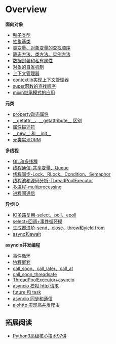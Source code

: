 # Overview

<div class="cards">
  <div class="card core">
    <strong>面向对象</strong>
    <ul class="card-items">
      <li><a href="/part05_core_topic/  ">鸭子类型</a></li>
      <li><a href="/part05_core_topic/  ">抽象基类</a></li>
      <li><a href="/part05_core_topic/  ">类变量、对象变量的查找顺序</a></li>
      <li><a href="/part05_core_topic/  ">静态方法、类方法、实例方法</a></li>
      <li><a href="/part05_core_topic/  ">数据封装和私有属性</a></li>
      <li><a href="/part05_core_topic/  ">对象的自省机制</a></li>
      <li><a href="/part05_core_topic/  ">上下文管理器</a></li>
      <li><a href="/part05_core_topic/  ">contextlib实现上下文管理器</a></li>
      <li><a href="/part05_core_topic/  ">super函数的查找顺序</a></li>
      <li><a href="/part05_core_topic/  ">mixin继承模式的应用</a></li>
    </ul>
  </div>
  <div class="card core">
    <strong>元类</strong>
    <ul class="card-items">
      <li><a href="/part05_core_topic/  ">property动态属性</a></li>
      <li><a href="/part05_core_topic/  ">__getattr__、__getattribute__ 区别</a></li>
      <li><a href="/part05_core_topic/  ">属性描述符</a></li>
      <li><a href="/part05_core_topic/  ">__new__ 和 __init__</a></li>
      <li><a href="/part05_core_topic/  ">元类实现ORM</a></li>
    </ul>
  </div>
</div>


<div class="cards">
  <div class="card core">
    <strong>多线程</strong>
    <ul class="card-items">
      <li><a href="/part05_core_topic/  ">GIL和多线程</a></li>
      <li><a href="/part05_core_topic/  ">线程通信-共享变量、Queue</a></li>
      <li><a href="/part05_core_topic/  ">线程同步-Lock、RLock、Condition、Semaphor</a></li>
      <li><a href="/part05_core_topic/  ">线程池和源码分析-ThreadPoolExecutor</a></li>
      <li><a href="/part05_core_topic/  ">多进程-multiprocessing</a></li>
      <li><a href="/part05_core_topic/  ">进程间通信</a></li>
    </ul>
  </div>
  <div class="card core">
    <strong>异步IO</strong>
    <ul class="card-items">
      <li><a href="/part05_core_topic/  ">IO多路复用-select、poll、epoll</a></li>
      <li><a href="/part05_core_topic/  ">select+回调+事件循环模</a></li>
      <li><a href="/part05_core_topic/  ">生成器进阶-send、close、throw和yield from</a></li>
      <li><a href="/part05_core_topic/  ">async和await</a></li>
    </ul>
  </div>
</div>

<div class="cards">
  <div class="card core">
    <strong>asyncio并发编程</strong>
    <ul class="card-items">
      <li><a href="/part05_core_topic/  ">事件循环</a></li>
      <li><a href="/part05_core_topic/  ">协程嵌套</a></li>
      <li><a href="/part05_core_topic/  ">call_soon、call_later、call_at</a></li>
      <li><a href="/part05_core_topic/  ">call_soon_threadsafe</a></li>
      <li><a href="/part05_core_topic/  ">ThreadPoolExecutor+asyncio</a></li>
      <li><a href="/part05_core_topic/  ">asyncio 模拟 http 请求</a></li>
      <li><a href="/part05_core_topic/  ">future 和 task</a></li>
      <li><a href="/part05_core_topic/  ">asyncio 同步和通信</a></li>
      <li><a href="/part05_core_topic/  ">aiohttp 实现高并发爬虫</a></li>
    </ul>
  </div>
  <div class="card empty">  
    <strong></strong>
    <ul class="card-items">
    </ul>
  </div>
</div>


<!-- 
## 面向对象
- 鸭子类型
- 抽象基类
- 类变量、对象变量的查找顺序
- 静态方法、类方法、实例方法
- 数据封装和私有属性
- 对象的自省机制
- 上下文管理器
- contextlib实现上下文管理器
- super函数的查找顺序
- mixin继承模式的应用

## 元类
- property动态属性
- \_\_getattr\_\_、\_\_getattribute\_\_ 区别
- 属性描述符
- \_\_new\_\_ 和 \_\_init\_\_
- 元类实现ORM

## 多线程 
- GIL和多线程
- 线程通信-共享变量、Queue
- 线程同步-Lock、RLock、Condition、Semaphor
- 线程池和源码分析-ThreadPoolExecutor
- 多进程-multiprocessing
- 进程间通信

## 异步IO 
- IO多路复用-select、poll、epoll
- select+回调+事件循环模
- 生成器进阶-send、close、throw和yield from
- async和await


## asyncio并发编程
- 事件循环
- 协程嵌套
- call\_soon、call\_later、call\_at
- call\_soon\_threadsafe
- ThreadPoolExecutor+asyncio
- asyncio 模拟 http 请求
- future 和 task
- asyncio 同步和通信
- aiohttp 实现高并发爬虫 
  
-->

## 拓展阅读

- [Python3高级核心技术97讲](https://coding.imooc.com/class/200.html)